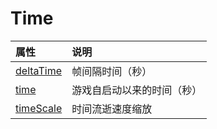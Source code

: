 # Time

| 属性                          | 说明            |
|:--------------------------- |:------------- |
| [deltaTime](./deltaTime.md) | 帧间隔时间（秒）      |
| [time](./time.md)           | 游戏自启动以来的时间（秒） |
| [timeScale](./timeScale.md) | 时间流逝速度缩放      |